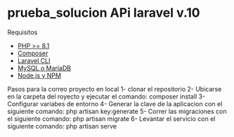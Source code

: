 # prueba_solucion APi laravel v.10
Requisitos
- [PHP >= 8.1](https://www.php.net/)
- [Composer](https://getcomposer.org/)
- [Laravel CLI](https://laravel.com/docs/10.x#installation-via-composer)
- [MySQL o MariaDB](https://www.mysql.com/)
- [Node.js y NPM](https://nodejs.org/)


Pasos para la correo proyecto en local
1- clonar el repositorio
2- Ubicarse en la carpeta del royecto y ejecutar el comando: composer install
3- Configurar variabes de entorno
4- Generar la clave de la aplicacion con el siguiente comando: php artisan key:generate
5- Correr las migraciones con el siguiente comando: php artisan migrate
6- Levantar el servicio con el siguiente comando: php artisan serve
